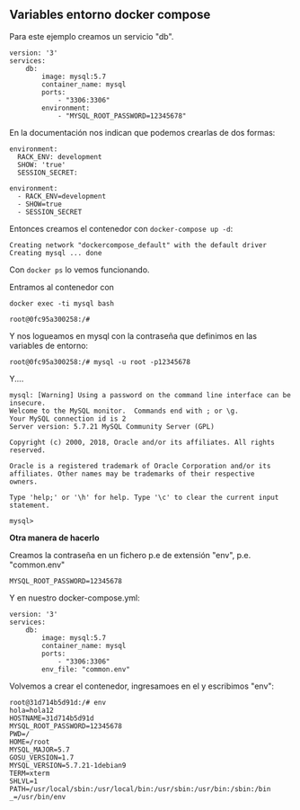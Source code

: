 Variables entorno docker compose
---------------

Para este ejemplo creamos un servicio "db".

    version: '3'
    services:
        db:
            image: mysql:5.7
            container_name: mysql
            ports:
                - "3306:3306"
            environment:
                - "MYSQL_ROOT_PASSWORD=12345678"
    
    
En la documentación nos indican que podemos crearlas de dos formas:

    environment:
      RACK_ENV: development
      SHOW: 'true'
      SESSION_SECRET:
    
    environment:
      - RACK_ENV=development
      - SHOW=true
      - SESSION_SECRET
      
      
Entonces creamos el contenedor con `docker-compose up -d`:

    Creating network "dockercompose_default" with the default driver
    Creating mysql ... done

Con `docker ps` lo vemos funcionando.

Entramos al contenedor con 

    docker exec -ti mysql bash
    
    root@0fc95a300258:/# 
    
Y nos logueamos en mysql con la contraseña que definimos en las variables de entorno:

    root@0fc95a300258:/# mysql -u root -p12345678

Y....

    mysql: [Warning] Using a password on the command line interface can be insecure.
    Welcome to the MySQL monitor.  Commands end with ; or \g.
    Your MySQL connection id is 2
    Server version: 5.7.21 MySQL Community Server (GPL)
    
    Copyright (c) 2000, 2018, Oracle and/or its affiliates. All rights reserved.
    
    Oracle is a registered trademark of Oracle Corporation and/or its
    affiliates. Other names may be trademarks of their respective
    owners.
    
    Type 'help;' or '\h' for help. Type '\c' to clear the current input statement.
    
    mysql>    


**Otra manera de hacerlo**

Creamos la contraseña en un fichero p.e de extensión "env", p.e. "common.env"

    MYSQL_ROOT_PASSWORD=12345678

Y en nuestro docker-compose.yml:

    version: '3'
    services:
        db:
            image: mysql:5.7
            container_name: mysql
            ports:
                - "3306:3306"
            env_file: "common.env"
                
Volvemos a crear el contenedor, ingresamoes en el y escribimos "env":

    root@31d714b5d91d:/# env
    hola=hola12
    HOSTNAME=31d714b5d91d
    MYSQL_ROOT_PASSWORD=12345678
    PWD=/
    HOME=/root
    MYSQL_MAJOR=5.7
    GOSU_VERSION=1.7
    MYSQL_VERSION=5.7.21-1debian9
    TERM=xterm
    SHLVL=1
    PATH=/usr/local/sbin:/usr/local/bin:/usr/sbin:/usr/bin:/sbin:/bin
    _=/usr/bin/env

    

